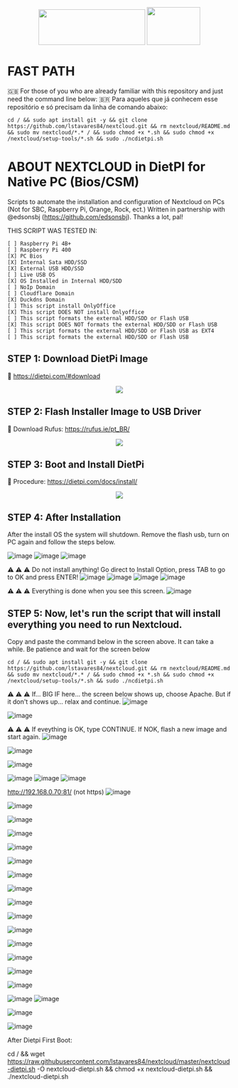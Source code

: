 <p align="center">
   <img src="https://dietpi.com/images/dietpi-logo_240x80.png" width="240" height="80"> <img src="https://nextcloud.com/wp-content/uploads/2022/11/nextcloud-logo.svg" width="120" height="85">
</p>

# FAST PATH
:uk: For those of you who are already familiar with this repository and just need the command line below:
:brazil: Para aqueles que já conhecem esse repositório e só precisam da linha de comando abaixo:

 	cd / && sudo apt install git -y && git clone https://github.com/lstavares84/nextcloud.git && rm nextcloud/README.md && sudo mv nextcloud/*.* / && sudo chmod +x *.sh && sudo chmod +x /nextcloud/setup-tools/*.sh && sudo ./ncdietpi.sh

# ABOUT NEXTCLOUD in DietPI for Native PC (Bios/CSM)

Scripts to automate the installation and configuration of Nextcloud on PCs (Not for SBC, Raspberry Pi, Orange, Rock, ect.)
Written in partnership with @edsonsbj (https://github.com/edsonsbj). Thanks a lot, pal!

THIS SCRIPT WAS TESTED IN:

	[ ] Raspberry Pi 4B+
	[ ] Raspberry Pi 400
	[X] PC Bios
	[X] Internal Sata HDD/SSD
 	[X] External USB HDD/SSD  
	[ ] Live USB OS
 	[X] OS Installed in Internal HDD/SDD
	[ ] NoIp Domain
	[ ] Cloudflare Domain
	[X] Duckdns Domain
	[ ] This script install OnlyOffice
	[X] This script DOES NOT install Onlyoffice
	[ ] This script formats the external HDD/SDD or Flash USB
	[X] This script DOES NOT formats the external HDD/SDD or Flash USB
	[ ] This script formats the external HDD/SDD or Flash USB as EXT4
	[ ] This script formats the external HDD/SDD or Flash USB
 

## STEP 1: Download DietPi Image

🔗 https://dietpi.com/#download
<p align="center">
<img src="https://github.com/lstavares84/nextcloud/assets/61010791/697b969d-eb9c-4687-b6f1-39f59d536d44"/>
</p>

## STEP 2: Flash Installer Image to USB Driver

🔗 Download Rufus: https://rufus.ie/pt_BR/

<p align="center">
<img src="https://github.com/lstavares84/nextcloud/assets/61010791/a2fa06b5-142e-45c8-96c7-c0f0050819dc"/>
</p>

## STEP 3: Boot and Install DietPi

🔗 Procedure: https://dietpi.com/docs/install/

<p align="center">
<img src="https://github.com/lstavares84/nextcloud/assets/61010791/0b173505-22d6-462d-884b-f5e7da18e301"/>
</p>


## STEP 4: After Installation

After the install OS the system will shutdown. Remove the flash usb, turn on PC again and follow the steps below.

![image](https://github.com/lstavares84/nextcloud/assets/61010791/772cfdb6-4803-456b-ac4b-f8533f02fccf)
![image](https://github.com/lstavares84/nextcloud/assets/61010791/66cb39da-50b2-44af-b9db-ebdc267ee89d)
![image](https://github.com/lstavares84/nextcloud/assets/61010791/c794f951-9ab5-464c-be0c-7151afed449a)

⚠️ ⚠️ ⚠️  Do not install anything! Go direct to Install Option, press TAB to go to OK and press ENTER!
![image](https://github.com/lstavares84/nextcloud/assets/61010791/4e6fe183-3057-41dd-a71f-cbc2e4842e3d)
![image](https://github.com/lstavares84/nextcloud/assets/61010791/7209cf43-dfc3-4dd9-b0c5-16ed7e6c4d44)
![image](https://github.com/lstavares84/nextcloud/assets/61010791/a19bb6e2-415c-4410-a119-32cd8e95237a)
![image](https://github.com/lstavares84/nextcloud/assets/61010791/b33de81b-ae79-48c0-91dc-5a1d7d9a6e4b)

⚠️ ⚠️ ⚠️  Everything is done when you see this screen.
![image](https://github.com/lstavares84/nextcloud/assets/61010791/2c0a3b3a-e0cd-49ad-a9e4-dc46c8439264)

## STEP 5: Now, let's run the script that will install everything you need to run Nextcloud.

Copy and paste the command below in the screen above.  It can take a while. Be patience and wait for the screen below

 	cd / && sudo apt install git -y && git clone https://github.com/lstavares84/nextcloud.git && rm nextcloud/README.md && sudo mv nextcloud/*.* / && sudo chmod +x *.sh && sudo chmod +x /nextcloud/setup-tools/*.sh && sudo ./ncdietpi.sh

⚠️ ⚠️ ⚠️  If... BIG IF here... the screen below shows up, choose Apache. But if it don't shows up... relax and continue.
![image](https://github.com/lstavares84/nextcloud/assets/61010791/b65c5684-39d7-447b-8cef-3aa5f85f836d)

![image](https://github.com/lstavares84/nextcloud/assets/61010791/7439aab7-ba98-4423-b27d-b390c6839bf1)

⚠️ ⚠️ ⚠️  If eveything is OK, type CONTINUE. If NOK, flash a new image and start again.
![image](https://github.com/lstavares84/nextcloud/assets/61010791/0f79b397-90de-4553-954e-de9466312870)

![image](https://github.com/lstavares84/nextcloud/assets/61010791/59a9b271-a0e3-43a7-8776-d0115b43200b)

![image](https://github.com/lstavares84/nextcloud/assets/61010791/e4a0db48-6527-4c06-a376-4c79d2ab449c)

![image](https://github.com/lstavares84/nextcloud/assets/61010791/65ba3f4c-b99b-4f6c-a76d-1f843b4e3fc2)
![image](https://github.com/lstavares84/nextcloud/assets/61010791/fb63aca8-98e2-4365-821f-88bfe11eea71)
![image](https://github.com/lstavares84/nextcloud/assets/61010791/275e2b40-386b-4813-8d48-9ffcfc322d93)

http://192.168.0.70:81/ (not https)
![image](https://github.com/lstavares84/nextcloud/assets/61010791/537088b4-d86c-47a5-b8d5-0e029177e445)


![image](https://github.com/lstavares84/nextcloud/assets/61010791/33277549-06ee-4fea-8d6c-de43f41931db)

![image](https://github.com/lstavares84/nextcloud/assets/61010791/9babd530-77b5-4a9d-b0c2-12911bfcb6a3)

![image](https://github.com/lstavares84/nextcloud/assets/61010791/4e0e67cf-c3e5-4fb8-bd65-db9c7deac3a2)

![image](https://github.com/lstavares84/nextcloud/assets/61010791/93f7a97b-574c-465d-b472-4f386b972323)

![image](https://github.com/lstavares84/nextcloud/assets/61010791/5b57e880-9230-4452-8c5d-a128468cc866)

![image](https://github.com/lstavares84/nextcloud/assets/61010791/2790c9bf-754f-4566-8a77-9f013c1ee1f4)

![image](https://github.com/lstavares84/nextcloud/assets/61010791/2c02cd1e-63ac-4331-927b-688d12d5cfad)

![image](https://github.com/lstavares84/nextcloud/assets/61010791/20619dbe-7568-4537-9a2a-153fa7a1e844)

![image](https://github.com/lstavares84/nextcloud/assets/61010791/4ef1739e-89b7-41e9-bc72-b471a725983f)

![image](https://github.com/lstavares84/nextcloud/assets/61010791/06c33414-6b79-4076-a349-2c853604aac5)

![image](https://github.com/lstavares84/nextcloud/assets/61010791/42b227f9-18fc-4350-a9d9-0d1e1977144a)

![image](https://github.com/lstavares84/nextcloud/assets/61010791/77793b3e-0bdc-4c42-9053-43c25191d9e0)

![image](https://github.com/lstavares84/nextcloud/assets/61010791/096888c5-b208-4ecd-8e4c-a7a8188d40dd)


![image](https://github.com/lstavares84/nextcloud/assets/61010791/9b81ed13-5f3d-4fda-af70-130aeaeacd97)

![image](https://github.com/lstavares84/nextcloud/assets/61010791/258e99b6-ad64-4497-83b6-f3f6fc3be694)
![image](https://github.com/lstavares84/nextcloud/assets/61010791/5b157be7-be27-4de6-8b56-f83483f39dbd)

![image](https://github.com/lstavares84/nextcloud/assets/61010791/a68a1144-6bc7-435b-9f20-df10a816cb0d)


![image](https://github.com/lstavares84/nextcloud/assets/61010791/a3dbb35d-b84e-4a0c-81d9-f251ee84aad3)


After Dietpi First Boot:

cd / && wget https://raw.githubusercontent.com/lstavares84/nextcloud/master/nextcloud-dietpi.sh -O nextcloud-dietpi.sh && chmod +x nextcloud-dietpi.sh && ./nextcloud-dietpi.sh
